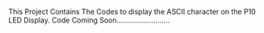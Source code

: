 This Project Contains The Codes to display the ASCII character on the P10 LED Display.
Code Coming Soon..........................
